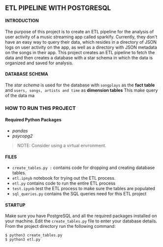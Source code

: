 ## ETL PIPELINE WITH POSTGRESQL
#### INTRODUCTION
The purpose of this project is to create an ETL pipeline for the analysis of user activity of a music streaming app called sparkify.
Currently, they don't have an easy way to query their data, which resides in a directory of JSON logs on user activity on the app, as well as a directory with JSON metadata on the songs in their app.
This project creates an ETL pipeline to fetch the data and then creates a database with a star schema in which the data is organized and saved for analysis.

#### DATABASE SCHEMA
The *star schema* is used for the database with `songplays` as the **fact table** and `users, songs, artists and time` as **dimension tables**
This make query of the data ma

### HOW TO RUN THIS PROJECT

#### Required Python Packages

 - *pandas*
 - *psycopg2*

> NOTE: Consider using a virtual envronment.

#### FILES

 - `create_tables.py :` contains code for dropping and creating database tables.
 - `etl.ipnyb` notebook for trying out the ETL process.
 - `etl.py` contains code to run the entire ETL process
 - `test.ipynb` test the ETL process to make sure the tables are populated
 - `sql_queries.py`  contains the SQL queries need for this ETL project

#### STARTUP
Make sure you have PostgreSQL and all the required packages installed on your machine. Edit the `create_tables.py` file to enter your database details.
From the project directory run the following command:

    $ python3 create_tables.py
    $ python3 etl.py
